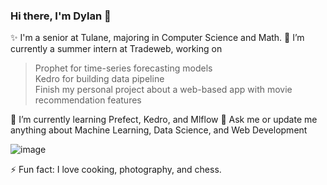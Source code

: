 ### Hi there, I'm Dylan 👋

✨ I'm a senior at Tulane, majoring in Computer Science and Math.
🔭 I’m currently a summer intern at Tradeweb, working on 
  > Prophet for time-series forecasting models<br>
  > Kedro for building data pipeline<br>
  > Finish my personal project about a web-based app with movie recommendation features<br>

🌱 I’m currently learning Prefect, Kedro, and Mlflow
💬 Ask me or update me anything about Machine Learning, Data Science, and Web Development

![image](https://aroundofwordsin80days.files.wordpress.com/2019/07/zealouscourageousgibbon-size_restricted.gif)

⚡ Fun fact: I love cooking, photography, and chess.
